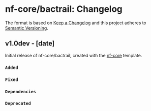# nf-core/bactrail: Changelog

The format is based on [Keep a Changelog](https://keepachangelog.com/en/1.0.0/)
and this project adheres to [Semantic Versioning](https://semver.org/spec/v2.0.0.html).

## v1.0dev - [date]

Initial release of nf-core/bactrail, created with the [nf-core](https://nf-co.re/) template.

### `Added`

### `Fixed`

### `Dependencies`

### `Deprecated`
